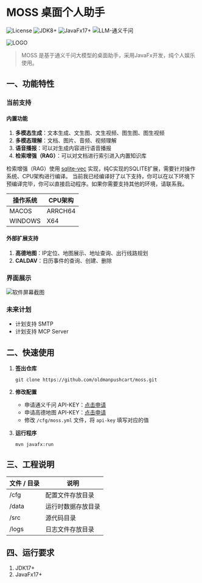 # MOSS 桌面个人助手

![License](https://img.shields.io/badge/License-Apache_2.0-green.svg)
![JDK8+](https://img.shields.io/badge/JDK-17+-blue.svg)
![JavaFx17+](https://img.shields.io/badge/JavaFx-17+-blue.svg)
![LLM-通义千问](https://img.shields.io/badge/LLM-%E9%80%9A%E4%B9%89%E5%8D%83%E9%97%AE-blue.svg)

![LOGO](https://github.com/oldmanpushcart/moss/wiki/images/moss-splash-logo.png)

> MOSS 是基于通义千问大模型的桌面助手，采用JavaFx开发，纯个人娱乐使用。

## 一、功能特性

### 当前支持

#### 内置功能

1. **多模态生成**：文本生成、文生图、文生视频、图生图、图生视频
2. **多模态理解**：文档、图片、音频、视频理解
3. **语音播报**：可以对生成内容进行语音播报
4. **检索增强（RAG）**：可以对文档进行索引进入内置知识库

检索增强（RAG）使用 [sqlite-vec](https://alexgarcia.xyz/sqlite-vec/) 实现，纯C实现的SQLITE扩展，需要针对操作系统、CPU架构进行编译。
当前我已经编译好了以下支持，你可以在以下环境下预编译完毕，你可以直接启动程序。如果你需要支持其他的环境，请联系我。

|操作系统|CPU架构|
|---|---|
|MACOS|ARRCH64|
|WINDOWS|X64|

#### 外部扩展支持

1. **高德地图**：IP定位、地图展示、地址查询、出行线路规划
2. **CALDAV**：日历事件的查询、创建、删除

### 界面展示

![软件屏幕截图](https://github.com/oldmanpushcart/moss/wiki/images/moss-scrollshort-001.png)

### 未来计划

- 计划支持 SMTP
- 计划支持 MCP Server

## 二、快速使用

1. **签出仓库**

   ```shell
   git clone https://github.com/oldmanpushcart/moss.git
   ```

2. **修改配置**

    - 申请通义千问 API-KEY：[点击申请](https://bailian.console.aliyun.com/apiKey=1?apiKey=1#/api-key)
    - 申请高德地图 API-KEY：[点击申请](https://console.amap.com/dev/key/app)
    - 修改 `/cfg/moss.yml` 文件，将 `api-key` 填写对应的值

3. **运行程序**

   ```shell
   mvn javafx:run
   ```

## 三、工程说明

| 文件 / 目录 | 说明        |
|---------|-----------|
| /cfg    | 配置文件存放目录  |
| /data   | 运行时数据存放目录 |
| /src    | 源代码目录     |
| /logs   | 日志文件存放目录  |

## 四、运行要求

1. JDK17+
2. JavaFx17+